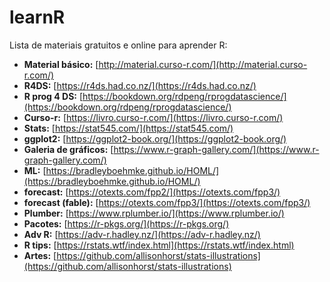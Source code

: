 # learnR
Lista de materiais gratuitos e online para aprender R:

  - **Material básico:** [http://material.curso-r.com/](http://material.curso-r.com/)
  - **R4DS:** [https://r4ds.had.co.nz/](https://r4ds.had.co.nz/)
  - **R prog 4 DS:** [https://bookdown.org/rdpeng/rprogdatascience/](https://bookdown.org/rdpeng/rprogdatascience/)
  - **Curso-r:** [https://livro.curso-r.com/](https://livro.curso-r.com/)
  - **Stats:** [https://stat545.com/](https://stat545.com/)
  - **ggplot2:** [https://ggplot2-book.org/](https://ggplot2-book.org/)
  - **Galeria de gráficos:** [https://www.r-graph-gallery.com/](https://www.r-graph-gallery.com/)
  - **ML:** [https://bradleyboehmke.github.io/HOML/](https://bradleyboehmke.github.io/HOML/)
  - **forecast:** [https://otexts.com/fpp2/](https://otexts.com/fpp3/)
  - **forecast (fable):** [https://otexts.com/fpp3/](https://otexts.com/fpp3/)
  - **Plumber:** [https://www.rplumber.io/](https://www.rplumber.io/)
  - **Pacotes:** [https://r-pkgs.org/](https://r-pkgs.org/)
  - **Adv R:** [https://adv-r.hadley.nz/](https://adv-r.hadley.nz/)
  - **R tips:** [https://rstats.wtf/index.html](https://rstats.wtf/index.html)
  - **Artes:** [https://github.com/allisonhorst/stats-illustrations](https://github.com/allisonhorst/stats-illustrations)
